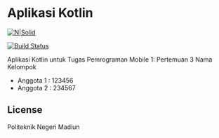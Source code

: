 # Aplikasi Kotlin

[![N|Solid](https://cldup.com/dTxpPi9lDf.thumb.png)](https://nodesource.com/products/nsolid)

[![Build Status](https://travis-ci.org/joemccann/dillinger.svg?branch=master)](https://travis-ci.org/joemccann/dillinger)

Aplikasi Kotlin untuk Tugas Pemrograman Mobile 1: Pertemuan 3
Nama Kelompok

- Anggota 1 : 123456
- Anggota 2 : 234567


## License

Politeknik Negeri Madiun
